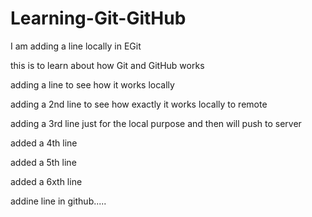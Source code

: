 # Learning-Git-GitHub
I am adding a line locally in EGit

this is to learn about how Git and GitHub works 

adding a line to see how it works locally

adding a 2nd line to see how exactly it works locally to remote

adding a 3rd line just for the local purpose and then will push to server

added a 4th line

added a 5th line

added a 6xth line

addine line in github.....

